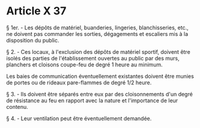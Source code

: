 # Article X 37

§ 1er. - Les dépôts de matériel, buanderies, lingeries, blanchisseries, etc., ne doivent pas commander les sorties, dégagements et escaliers mis à la disposition du public.

§ 2. - Ces locaux, à l'exclusion des dépôts de matériel sportif, doivent être isolés des parties de l'établissement ouvertes au public par des murs, planchers et cloisons coupe-feu de degré 1 heure au minimum.

Les baies de communication éventuellement existantes doivent être munies de portes ou de rideaux pare-flammes de degré 1/2 heure.

§ 3. - Ils doivent être séparés entre eux par des cloisonnements d'un degré de résistance au feu en rapport avec la nature et l'importance de leur contenu.

§ 4. - Leur ventilation peut être éventuellement demandée.
